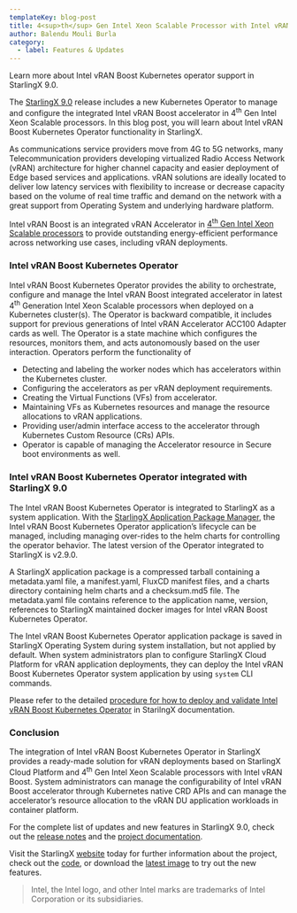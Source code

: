 ```yaml
---
templateKey: blog-post
title: 4<sup>th</sup> Gen Intel Xeon Scalable Processor with Intel vRAN Boost support in StarlingX
author: Balendu Mouli Burla
category: 
  - label: Features & Updates
---
```

Learn more about Intel vRAN Boost Kubernetes operator support in StarlingX 9.0. <!-- more -->

The [StarlingX 9.0](https://www.starlingx.io/blog/starlingx-release-9/) release includes a new Kubernetes Operator to manage and configure the integrated Intel vRAN Boost accelerator in 4<sup>th</sup> Gen Intel Xeon Scalable processors. In this blog post, you will learn about Intel vRAN Boost Kubernetes Operator functionality in StarlingX.

As communications service providers move from 4G to 5G networks, many Telecommunication providers developing virtualized Radio Access Network (vRAN) architecture for higher channel capacity and easier deployment of Edge based services and applications. vRAN solutions are ideally located to deliver low latency services with flexibility to increase or decrease capacity based on the volume of real time traffic and demand on the network with a great support from Operating System and underlying hardware platform.

Intel vRAN Boost is an integrated vRAN Accelerator in [4<sup>th</sup> Gen Intel Xeon Scalable processors](https://www.intel.com/content/www/us/en/products/docs/processors/xeon-accelerated/4th-gen-xeon-scalable-processors-product-brief.html) to provide outstanding energy-efficient performance across networking use cases, including vRAN deployments. 

### Intel vRAN Boost Kubernetes Operator 

Intel vRAN Boost Kubernetes Operator provides the ability to orchestrate, configure and manage the Intel vRAN Boost integrated accelerator in latest 4<sup>th</sup> Generation Intel Xeon Scalable processors when deployed on a Kubernetes cluster(s). The Operator is backward compatible, it includes support for previous generations of Intel vRAN Accelerator ACC100 Adapter cards as well. The Operator is a state machine which configures the resources, monitors them, and acts autonomously based on the user interaction. Operators perform the functionality of

- Detecting and labeling the worker nodes which has accelerators within the Kubernetes cluster.
- Configuring the accelerators as per vRAN deployment requirements.
- Creating the Virtual Functions (VFs) from accelerator. 
- Maintaining VFs as Kubernetes resources and manage the resource allocations to vRAN applications.
- Providing user/admin interface access to the accelerator through Kubernetes Custom Resource (CRs) APIs.
- Operator is capable of managing the Accelerator resource in Secure boot environments as well.


 ### Intel vRAN Boost Kubernetes Operator integrated with StarlingX 9.0

The Intel vRAN Boost Kubernetes Operator is integrated to StarlingX as a system application. With the [StarlingX Application Package Manager](https://docs.starlingx.io/system_configuration/kubernetes/system-configuration-starlingx-application-package-manager.html), the Intel vRAN Boost Kubernetes Operator application’s lifecycle can be managed, including managing over-rides to the helm charts for controlling the operator behavior. The latest version of the Operator integrated to StarlingX is v2.9.0.

A StarlingX application package is a compressed tarball containing a metadata.yaml file, a manifest.yaml, FluxCD manifest files, and a charts directory containing helm charts and a checksum.md5 file. The metadata.yaml file contains reference to the application name, version, references to StarlingX maintained docker images for Intel vRAN Boost Kubernetes Operator.

The Intel vRAN Boost Kubernetes Operator application package is saved in StarlingX Operating System during system installation, but not applied by default. When system administrators plan to configure StarlingX Cloud Platform for vRAN application deployments, they can deploy the Intel vRAN Boost Kubernetes Operator system application by using `system` CLI commands. 

Please refer to the detailed [procedure for how to deploy and validate Intel vRAN Boost Kubernetes Operator](https://docs.starlingx.io/node_management/kubernetes/hardware_acceleration_devices/configure-sriov-fec-operator-to-enable-hw-accelerators-for-hosted-vran-containarized-workloads.html) in StarilngX documentation.

### Conclusion

The integration of Intel vRAN Boost Kubernetes Operator in StarlingX provides a ready-made solution for vRAN deployments based on StarlingX Cloud Platform and 4<sup>th</sup> Gen Intel Xeon Scalable processors with Intel vRAN Boost. System administrators can manage the configurability of Intel vRAN Boost accelerator through Kubernetes native CRD APIs and can manage the accelerator’s resource allocation to the vRAN DU application workloads in container platform.

For the complete list of updates and new features in StarlingX 9.0, check out the [release notes](https://docs.starlingx.io/releasenotes/index.html#release-notes) and the [project documentation](https://docs.starlingx.io/).

Visit the StarlingX [website](https://www.starlingx.io/) today for further information about the project, check out the [code](https://opendev.org/starlingx), or download the [latest image](https://mirror.starlingx.cengn.ca/mirror/starlingx/release/) to try out the new features.

>Intel, the Intel logo, and other Intel marks are trademarks of Intel Corporation or its subsidiaries.

